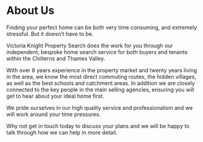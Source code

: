 # About Us

Finding your perfect home can be both very time consuming, and extremely stressful. But it doesn't have to be.

Victoria Knight Property Search does the work for you through our independent, bespoke home search service for both buyers and tenants within the Chilterns and Thames Valley.

With over 8 years experience in the property market and twenty years living in the area, we know the most direct commuting routes, the hidden villages, as well as the best schools and catchment areas. In addition we are closely connected to the key people in the main selling agencies, ensuring you will get to hear about your ideal home first.

We pride ourselves in our high quality service and professionalism and we will work around your time pressures.

Why not get in touch today to discuss your plans and we will be happy to talk through how we can help in more detail.
